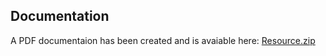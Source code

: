 ## Documentation

A PDF documentaion has been created and is avaiable here: <a href="Friendemic-Programming-Challenge/public/files/resources.zip">Resource.zip</a>